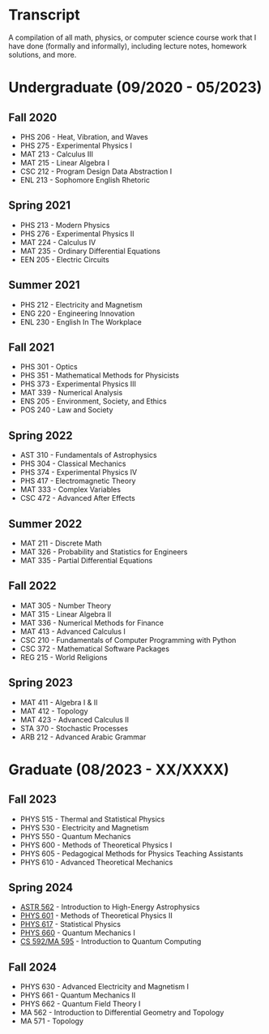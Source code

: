 # Transcript

A compilation of all math, physics, or computer science course work that I have done (formally and informally), including lecture notes, homework solutions, and more.

# Undergraduate (09/2020 - 05/2023)

## Fall 2020

-   PHS 206 - Heat, Vibration, and Waves
-   PHS 275 - Experimental Physics I
-   MAT 213 - Calculus III
-   MAT 215 - Linear Algebra I
-   CSC 212 - Program Design Data Abstraction I
-   ENL 213 - Sophomore English Rhetoric

## Spring 2021

-   PHS 213 - Modern Physics
-   PHS 276 - Experimental Physics II
-   MAT 224 - Calculus IV
-   MAT 235 - Ordinary Differential Equations
-   EEN 205 - Electric Circuits

## Summer 2021

-   PHS 212 - Electricity and Magnetism
-   ENG 220 - Engineering Innovation
-   ENL 230 - English In The Workplace

## Fall 2021

-   PHS 301 - Optics
-   PHS 351 - Mathematical Methods for Physicists
-   PHS 373 - Experimental Physics III
-   MAT 339 - Numerical Analysis
-   ENS 205 - Environment, Society, and Ethics
-   POS 240 - Law and Society

## Spring 2022

-   AST 310 - Fundamentals of Astrophysics
-   PHS 304 - Classical Mechanics
-   PHS 374 - Experimental Physics IV
-   PHS 417 - Electromagnetic Theory
-   MAT 333 - Complex Variables
-   CSC 472 - Advanced After Effects

## Summer 2022

-   MAT 211 - Discrete Math
-   MAT 326 - Probability and Statistics for Engineers
-   MAT 335 - Partial Differential Equations

## Fall 2022

-   MAT 305 - Number Theory
-   MAT 315 - Linear Algebra II
-   MAT 336 - Numerical Methods for Finance
-   MAT 413 - Advanced Calculus I
-   CSC 210 - Fundamentals of Computer Programming with Python
-   CSC 372 - Mathematical Software Packages
-   REG 215 - World Religions

## Spring 2023

-   MAT 411 - Algebra I & II
-   MAT 412 - Topology
-   MAT 423 - Advanced Calculus II
-   STA 370 - Stochastic Processes
-   ARB 212 - Advanced Arabic Grammar

# Graduate (08/2023 - XX/XXXX)

## Fall 2023

-   PHYS 515 - Thermal and Statistical Physics
-   PHYS 530 - Electricity and Magnetism
-   PHYS 550 - Quantum Mechanics
-   PHYS 600 - Methods of Theoretical Physics I
-   PHYS 605 - Pedagogical Methods for Physics Teaching Assistants
-   PHYS 610 - Advanced Theoretical Mechanics

## Spring 2024

-   [ASTR 562](https://github.com/ralphrazzouk/transcript/phd/y1/spring/ASTR562) - Introduction to High-Energy Astrophysics
-   [PHYS 601](https://github.com/ralphrazzouk/transcript/phd/y1/spring/PHYS601) - Methods of Theoretical Physics II
-   [PHYS 617](https://github.com/ralphrazzouk/transcript/phd/y1/spring/PHYS617) - Statistical Physics
-   [PHYS 660](https://github.com/ralphrazzouk/transcript/phd/y1/spring/PHYS660) - Quantum Mechanics I
-   [CS 592/MA 595](https://github.com/ralphrazzouk/transcript/phd/y1/spring/MA595) - Introduction to Quantum Computing

## Fall 2024

-   PHYS 630 - Advanced Electricity and Magnetism I
-   PHYS 661 - Quantum Mechanics II
-   PHYS 662 - Quantum Field Theory I
-   MA 562 - Introduction to Differential Geometry and Topology
-   MA 571 - Topology
